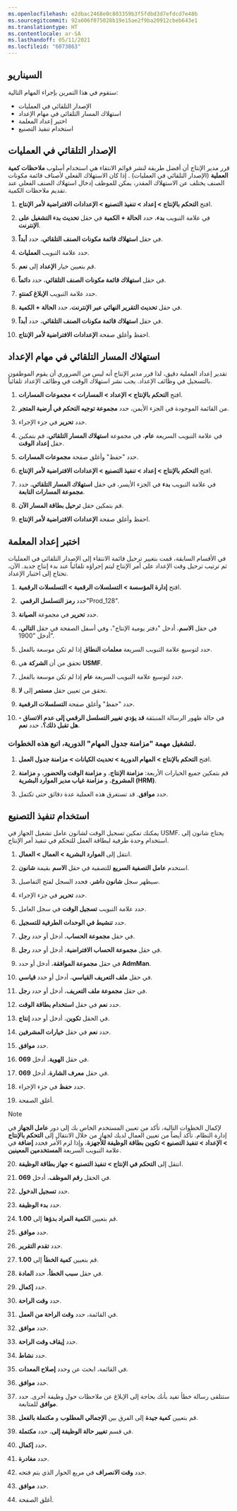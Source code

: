 ```yaml
---
ms.openlocfilehash: e2dbac2468e0c803359b3f5fdbd3d7efdcd7e48b
ms.sourcegitcommit: 92a606f075028b19e15ae2f9ba20912cbeb643e1
ms.translationtype: HT
ms.contentlocale: ar-SA
ms.lasthandoff: 05/11/2021
ms.locfileid: "6073863"
---
```


## <a name="scenario"></a>السيناريو

ستقوم في هذا التمرين بإجراء المهام التالية:

- الإصدار التلقائي في العمليات
- استهلاك المسار التلقائي في مهام الإعداد
- اختبر إعداد المعلمة
- استخدام تنفيذ التصنيع



## <a name="backflush-on-operations"></a>الإصدار التلقائي في العمليات

قرر مدير الإنتاج أن أفضل طريقة لنشر قوائم الانتقاء هي استخدام أسلوب **ملاحظات كمية العملية** (الإصدار التلقائي في العمليات) . إذا كان الاستهلاك الفعلي لأصناف قائمة مكونات الصنف يختلف عن الاستهلاك المقدر، يمكن للموظف إدخال استهلاك الصنف الفعلي عند تقديم ملاحظات الكمية.

1.  افتح **التحكم بالإنتاج > إعداد > تنفيذ التصنيع > الإعدادات الافتراضية لأمر الإنتاج**.

2.  في علامة التبويب **بدء**، حدد **الحالة + الكمية** في حقل **تحديث بدء التشغيل على الإنترنت**.

3.  في حقل **استهلاك قائمة مكونات الصنف التلقائي**، حدد **أبداً**.

4.  حدد علامة التبويب **العمليات**.

5.  قم بتعيين خيار **الإعداد** إلى **نعم**.

6.  في حقل **استهلاك قائمة مكونات الصنف التلقائي**، حدد **دائماً**.

7.  حدد علامة التبويب **الإبلاغ كمنتهٍ**.

8.  في حقل **تحديث التقرير النهائي عبر الإنترنت**، حدد **الحالة + الكمية**.

9.  في حقل **استهلاك قائمة مكونات الصنف التلقائي**، حدد **أبداً**.

10. احفظ وأغلق صفحة **الإعدادات الافتراضية لأمر الإنتاج**.


## <a name="automatic-route-consumption-on-setup-jobs"></a>استهلاك المسار التلقائي في مهام الإعداد


تقدير إعداد العملية دقيق، لذا قرر مدير الإنتاج أنه ليس من الضروري أن يقوم الموظفون بالتسجيل في وظائف الإعداد. يجب نشر استهلاك الوقت في وظائف الإعداد تلقائياً.

1.  افتح **التحكم بالإنتاج > الإعداد > المسارات > مجموعات المسارات**.

2.  من القائمة الموجودة في الجزء الأيمن، حدد **مجموعة توجيه التحكم في أرضية المتجر**.

3.  حدد **تحرير** في جزء الإجراء.

1.  في علامة التبويب السريعة **عام**، في مجموعة **استهلاك المسار التلقائي**، قم بتمكين حقل **إعداد الوقت**.

4.  حدد "حفظ" وأغلق صفحة **مجموعات المسارات**.

2.  افتح **التحكم بالإنتاج > إعداد > تنفيذ التصنيع > الإعدادات الافتراضية لأمر الإنتاج**.

3.  في علامة التبويب **بدء** في الجزء الأيسر، في حقل **استهلاك المسار التلقائي**، حدد **مجموعة المسارات التابعة**.

5.  قم بتمكين حقل **ترحيل بطاقة المسار الآن**.

6.  احفظ وأغلق صفحة **الإعدادات الافتراضية لأمر الإنتاج**.

## <a name="test-the-parameter-setup"></a>اختبر إعداد المعلمة

في الأقسام السابقة، قمت بتغيير ترحيل قائمة الانتقاء إلى الإصدار التلقائي في العمليات ثم ترتيب ترحيل وقت الإعداد على أمر الإنتاج ليتم إجراؤه تلقائياً عند بدء إنتاج جديد. الآن، تحتاج إلى اختبار الإعداد.

1.  افتح **إدارة المؤسسة > التسلسلات الرقمية > التسلسلات الرقمية**.

2.  حدد **رمز التسلسل الرقمي** ‏"Prod_128".

3.  حدد **تحرير** في مجموعة **الصيانة**.

5.  في حقل **الاسم**، أدخل "دفتر يومية الإنتاج"، وفي أسفل الصفحة في حقل **التالي**، أدخل "1900".

4.  حدد لتوسيع علامة التبويب السريعة **معلمات النطاق** إذا لم تكن موسعة بالفعل.

5.  تحقق من أن **الشركة** هي **USMF**.

6.  حدد لتوسيع علامة التبويب السريعة **عام** إذا لم تكن موسعة بالفعل.

7.  تحقق من تعيين حقل **مستمر** إلى **لا**.

8.  حدد "حفظ" وأغلق صفحة **التسلسلات الرقمية**.

9. في حالة ظهور الرسالة المنبثقة **قد يؤدي تغيير التسلسل الرقمي إلى عدم الاتساق - هل تقبل ذلك؟**، حدد **نعم**.

### <a name="to-run-the-synchronize-job-table-periodic-job-follow-these-steps"></a>لتشغيل مهمة "مزامنة جدول المهام" الدورية، اتبع هذه الخطوات.

1.  افتح **التحكم بالإنتاج > المهام الدورية > تحديث الكيانات > مزامنة جدول العمل**.

2.  قم بتمكين جميع الخيارات الأربعة: **مزامنة الإنتاج**، و **مزامنة الوقت والحضور**، و **مزامنة المشروع**، و **مزامنة غياب مدير الموارد البشرية (HRM)**.

3.  حدد **موافق**. قد تستغرق هذه العملية عدة دقائق حتى تكتمل.

## <a name="use-manufacturing-execution"></a>استخدام تنفيذ التصنيع

يمكنك تمكين تسجيل الوقت لشانون عامل تشغيل الجهاز في USMF. يحتاج شانون إلى استخدام وحدة طرفية لبطاقة العمل للتحكم في تنفيذ أمر الإنتاج.

1. انتقل إلى **الموارد البشرية > العمال > العمال**.

2. استخدم **عامل التصفية السريع** للتصفية في حقل **الاسم** بقيمة **شانون**.

3. سيظهر سجل **شانون داشر**، فحدد السجل لفتح التفاصيل. 

4. حدد **تحرير** في جزء الإجراء.

5. حدد علامة التبويب **تسجيل الوقت** في سجل العامل.

4. حدد **تنشيط في الوحدات الطرفية للتسجيل**.

4. في حقل **مجموعة الحساب**، أدخل أو حدد **رجل**.

5. في حقل **مجموعة الحساب الافتراضية**، أدخل أو حدد **رجل**.

6. في حقل **مجموعة الموافقة**، أدخل أو حدد **AdmMan**.

7. في حقل **ملف التعريف القياسي**، أدخل أو حدد **قياسي**.

8. في حقل **مجموعة ملف التعريف**، أدخل أو حدد **رجل**.

9. حدد **نعم** في حقل **استخدام بطاقة الوقت**.

10. في الحقل **تكوين**، أدخل أو حدد **إنتاج‎**.

11. حدد **نعم** في حقل **خيارات المشرفين**.

12. حدد **موافق**.

16. في حقل **الهوية**، أدخل **069**.

17. في حقل **معرف الشارة**، أدخل **069**.

18. حدد **حفظ** في جزء الإجراء.

19. أغلق الصفحة.

> [!NOTE]
> لإكمال الخطوات التالية، تأكد من تعيين المستخدم الخاص بك إلى دور **عامل الجهاز** في إدارة النظام. تأكد أيضاً من تعيين العمال لديك لجهاز من خلال الانتقال إلى **التحكم بالإنتاج > الإعداد > تنفيذ التصنيع > تكوين بطاقة الوظيفة للأجهزة**، وإذا لزم الأمر فحدد **إضافة** في علامة التبويب السريعة **المستخدمين المعينين**.

20. انتقل إلى **التحكم في الإنتاج > تنفيذ التصنيع > جهاز بطاقة الوظيفة**.

21. في الحقل **رقم الموظف**، أدخل **069**.

22. حدد **تسجيل الدخول**.

23. حدد **بدء الوظيفة**.

24. قم بتعيين **الكمية المراد بدؤها** إلى **1.00**.

25. حدد **موافق**.

26. حدد **تقدم التقرير**.

27. قم بتعيين **كمية الخطأ** إلى **1.00**.

28. في حقل **سبب الخطأ**، حدد **المادة**.

29. حدد **إكمال**.

30. حدد **وقت الراحة**.

31. في القائمة، حدد **وقت الراحة من العمل**.

32. حدد **موافق**.

33. حدد **إيقاف وقت الراحة**.

34. حدد **نشاط**.

35. في القائمة، ابحث عن وحدد **إصلاح المعدات**.

36. حدد **موافق**.

    
1. ستتلقى رسالة خطأ تفيد بأنك بحاجة إلى الإبلاغ عن ملاحظات حول وظيفة أخرى. حدد **موافق** للمتابعة.

38. قم بتعيين **كمية جيدة** إلى الفرق بين **الإجمالي المطلوب** و **مكتملة بالفعل**.  
39. في قسم **تغيير حالة الوظيفة إلى**، حدد **مكتملة**.
39. حدد **إكمال.**
40. حدد **مغادرة**.
42. حدد **وقت الانصراف** في مربع الحوار الذي يتم فتحه.
43. حدد **موافق**.
41. أغلق الصفحة. 

